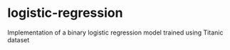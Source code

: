 # logistic-regression

Implementation of a binary logistic regression model trained using Titanic dataset
